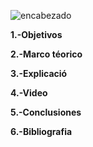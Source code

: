 ![encabezado](https://user-images.githubusercontent.com/75336529/120231087-3fc6e300-c216-11eb-9771-d2d81441e1b9.PNG)

**1.-Objetivos**

**2.-Marco téorico**

**3.-Explicació**

**4.-Video**

**5.-Conclusiones**

**6.-Bibliografia**
